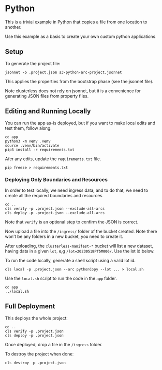 # Python

This is a trivial example in Python that copies a file from one location to another.

Use this example as a basis to create your own custom python applications.

## Setup

To generate the project file:

```
jsonnet -o .project.json s3-python-arc-project.jsonnet
```

This applies the properties from the bootstrap phase (see the jsonnet file).

Note clusterless does not rely on jsonnet, but it is a convenience for generating JSON files from property files.

## Editing and Running Locally

You can run the app as-is deployed, but if you want to make local edits and test them, follow along.

```
cd app
python3 -m venv .venv
source .venv/bin/activate
pip3 install -r requirements.txt
```

Afer any edits, update the `requirements.txt` file.

```
pip freeze > requirements.txt
```

### Deploying Only Boundaries and Resources

In order to test locally, we need ingress data, and to do that, we need to create all the required boundaries and resources.

```
cd ..
cls verify -p .project.json --exclude-all-arcs
cls deploy -p .project.json --exclude-all-arcs
```

Note that `verify` is an optional step to confirm the JSON is correct.

Now upload a file into the `/ingress/` folder of the bucket created. Note there won't be any folders in a new bucket, you need to create it.

After uploading, the `clusterless-manifest-*` bucket will list a new dataset, having data in a given `lot`, e,g `/lot=20230518PT5M006/`. Use the lot id below.

To run the code locally, generate a shell script using a valid lot id.

```
cls local -p .project.json --arc pythonCopy --lot ... > local.sh
```

Use the `local.sh` script to run the code in the `app` folder.

```
cd app
../local.sh
```

## Full Deployment

This deploys the whole project:

```
cd ..
cls verify -p .project.json
cls deploy -p .project.json
```

Once deployed, drop a file in the `/ingress` folder.

To destroy the project when done:

```
cls destroy -p .project.json
```